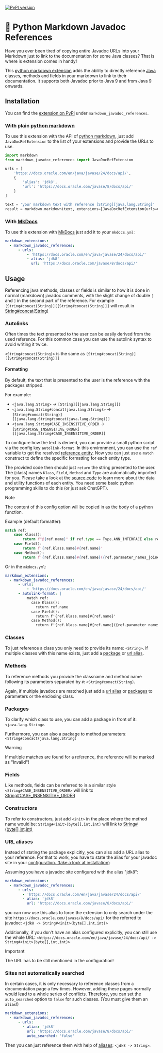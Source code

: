 [![PyPI version](https://img.shields.io/pypi/v/markdown_javadoc_references?style=flat&link=!%5BPyPI%20-%20Version%5D(https%3A%2F%2Fimg.shields.io%2Fpypi%2Fv%2Fmarkdown_javadoc_references)
)](https://badge.fury.io/py/markdown_javadoc_references)
# 🐍 Python Markdown Javadoc References
Have you ever been tired of copying entire Javadoc URLs into your Markdown just to link to the documentation for some Java classes?
That is where is extension comes in handy! 

This [python markdown extension](https://github.com/Python-Markdown/markdown) adds the ability to directly reference [Java](https://www.java.com/de/) classes, methods and fields in 
your markdown to link to their documentation. It supports both Javadoc prior to Java 9 and from Java 9 onwards.

## Installation
You can find the [extension on PyPi](https://pypi.org/project/markdown_javadoc_references/) under `markdown_javadoc_references`.

### With plain [python markdown](https://github.com/jackdewinter/pymarkdown)
To use this extension with the API of [python markdown](https://github.com/jackdewinter/pymarkdown), just add
`JavaDocRefExtension` to the list of your extensions and provide the URLs to use.

```python
import markdown
from markdown_javadoc_references import JavaDocRefExtension

urls = [
    'https://docs.oracle.com/en/java/javase/24/docs/api/',
    {
        'alias': 'jdk8',
        'url': 'https://docs.oracle.com/javase/8/docs/api/'
    }
]

text = 'your markdown text with reference [String][java.lang.String]'
result = markdown.markdown(text, extensions=[JavaDocRefExtension(urls=urls)])
```


### With [MkDocs](https://www.mkdocs.org/)
To use this extension with [MkDocs](https://www.mkdocs.org/) just add it to your `mkdocs.yml`:

```yaml
markdown_extensions:
  - markdown_javadoc_references:
      - urls:
          - 'https://docs.oracle.com/en/java/javase/24/docs/api/'
          - alias: 'jdk8'
            url: 'https://docs.oracle.com/javase/8/docs/api/'
```

## Usage
Referencing java methods, classes or fields is similar to how it is done in normal (markdown) javadoc comments,
with the slight change of double `[` and `]` in the second part of the reference.
For example
`[String#concat(String)][[String#concat(String)]]` will result in [String#concat(String)](https://docs.oracle.com/en/java/javase/24/docs/api/java.base/java/lang/String.html#concat(java.lang.String))

### Autolinks
Often times the text presented to the user can be easily derived from the used reference.
For this common case you can use the autolink syntax to avoid writing it twice.

`<String#concat(String)>` is the same as `[String#concat(String)][[String#concat(String)]]`

#### Formatting
By default, the text that is presented to the user is the reference with the packages stripped.

For example:
- `<java.lang.String>` -> `[String][[java.lang.String]])`
- `<java.lang.String#concat(java.lang.String)>` -> `[String#concat(String)][[java.lang.String#concat(java.lang.String)]]`
- `<java.lang.String#CASE_INSENSITIVE_ORDER` -> `[String#CASE_INSENSITIVE_ORDER][[java.lang.String#CASE_INSENSITIVE_ORDER]]`

To configure how the text is derived, you can provide a small python script via the config key `autolink-format`.
In this environment, you can use the `ref` variable to get the resolved [reference entity](src/markdown_javadoc_references/entities.py).
Now you can just use a `match` construct to define the specific formatting for each entity type.

The provided code then should just `return` the string presented to the user. 
The (class) names `Klass`, `Field`, `Method` and `Type` are automatically imported for you. Please take a look at the [source code](src/markdown_javadoc_references/entities.py)
to learn more about the data and utility functions of each entity. You need some basic python programming skills to do this (or just ask ChatGPT).

> [!NOTE]
> The content of this config option will be copied in as the body of a python function.

Example (default formatter):
```python 
match ref:
    case Klass():
        return f"@{ref.name}" if ref.type == Type.ANN_INTERFACE else ref.name
    case Field():
        return f'{ref.klass.name}#{ref.name}'
    case Method():
        return f'{ref.klass.name}#{ref.name}({ref.parameter_names_joined()})'
```

Or in the `mkdocs.yml`:
```yaml
markdown_extensions:
  - markdown_javadoc_references:
      - urls:
          - 'https://docs.oracle.com/en/java/javase/24/docs/api/'
      - autolink-format: |
          match ref:
            case Klass():
              return ref.name
            case Field():
              return f'{ref.klass.name}#{ref.name}'
            case Method():
              return f'{ref.klass.name}#{ref.name}({ref.parameter_names_joined()})'
```

### Classes
To just reference a class you only need to provide its name:
`<String>`. If multiple classes with this name exists, just add a [package](#packages) or [url alias](#url-aliases).

### Methods
To reference methods you provide the classname and method name following its parameters separated by `#`:
`<String#conact(String)`.

Again, if multiple javadocs are matched just add a [url alias](#url-aliases) or [packages](#packages) to parameters
or the enclosing class.

### Packages
To clarify which class to use, you can add a package in front of it:
`<java.lang.String>`.

Furthermore, you can also a package to method parameters:
`<String#concact(java.lang.String)`

> [!WARNING]
> If multiple matches are found for a reference, the reference will be marked as "Invalid"!

### Fields
Like methods, fields can be referred to in a similar style `<String#CASE_INSENSITIVE_ORDER>` will link to [String#CASE_INSENSITIVE_ORDER](https://docs.oracle.com/en/java/javase/24/docs/api/java.base/java/lang/String.html#CASE_INSENSITIVE_ORDER)

### Constructors
To refer to constructors, just add `<init>` in the place where the method name would be:
`String#<init>(byte[],int,int)` will link to [String#<init>(byte[],int,int)](https://docs.oracle.com/en/java/javase/24/docs/api/java.base/java/lang/String.html#%3Cinit%3E(byte%5B%5D,int,int))

### URL aliases
Instead of stating the package explicitly, you can also add a URL alias to your reference.
For that to work, you have to state the alias for your javadoc site in your [configuration. (take a look at installation)](#installation)

Assuming you have a javadoc site configured with the alias "jdk8":
```yaml
markdown_extensions:
  - markdown_javadoc_references:
      - urls:
        - 'https://docs.oracle.com/en/java/javase/24/docs/api/'
        - alias: 'jdk8'
          url: 'https://docs.oracle.com/javase/8/docs/api/'
```

you can now use this alias to force the extension to only search under the site `https://docs.oracle.com/javase/8/docs/api/`
for the referred to javadoc: `<jdk8 -> String#<init>(byte[],int,int)>` 

Additionally, if you don't have an alias configured explicitly, you can still use the whole URL:
`<https://docs.oracle.com/en/java/javase/24/docs/api/ -> String#<init>(byte[],int,int)>`

> [!IMPORTANT]
> The URL has to be still mentioned in the configuration!
> 


### Sites not automatically searched
In certain cases, it is only necessary to reference classes from a documentation page a few times.
However, adding these pages normally would lead to a whole series of conflicts.
Therefore, you can set the `auto_searched` option to `false` for such classes. (You must give them an `alias`!)

```yaml
markdown_extensions:
  - markdown_javadoc_references:
      - urls:
        - alias: 'jdk8'
          url: 'https://docs.oracle.com/javase/8/docs/api/'
          auto_searched: 'false'
```

Then you can just reference them with help of [aliases](#url-aliases): `<jdk8 -> String>`.